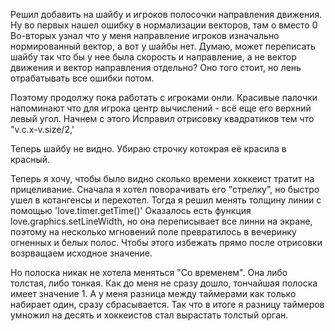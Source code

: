 Решил добавить на шайбу и игроков полосочки направления движения. Ну во первых нашел ошибку в нормализации векторов, там о вместо 0
Во-вторых узнал что у меня направление игроков изначально нормированный вектор, а вот у шайбы нет.
Думаю, может переписать шайбу так что бы у нее была скорость и направление,  а не вектор движения и вектор направления отдельно?
Оно того стоит, но лень отрабатывать все ошибки потом.

Поэтому продолжу пока работать с игроками онли.
Красивые палочки напоминают что для игрока центр вычислений - всё еще его верхний левый угол. Начнем с этого
Исправил отрисовку квадратиков тем что  "v.c.x-v.size/2,'

Теперь шайбу не видно. Убираю строчку котокрая её красила в красный.

Теперь я хочу, чтобы было видно сколько времени хоккеист тратит на прицеливание. Сначала я хотел поворачивать его "стрелку", но быстро ушел в котангенсы и перехотел. Тогда я решил менять толщину линии с помощью 'love.timer.getTime()'
Оказалось есть функция love.graphics.setLineWidth, но она переписывает все линни на экране, поэтому на несколько мгновений поле превратилось в вечеринку огненных и белых полос. Чтобы этого избежать прямо после отрисовки возрващаем исходное значение. 

Но полоска никак не хотела меняться "Со временем". Она либо толстая, либо тонкая. Как до меня не сразу дошло, тончайшая полоска имеет значение 1. А у меня разница между таймерами как только набирает один, сразу сбрасывается. Так что в итоге я разницу таймеров умножил на десять и хоккеистов стал вырастать толстый орган.
